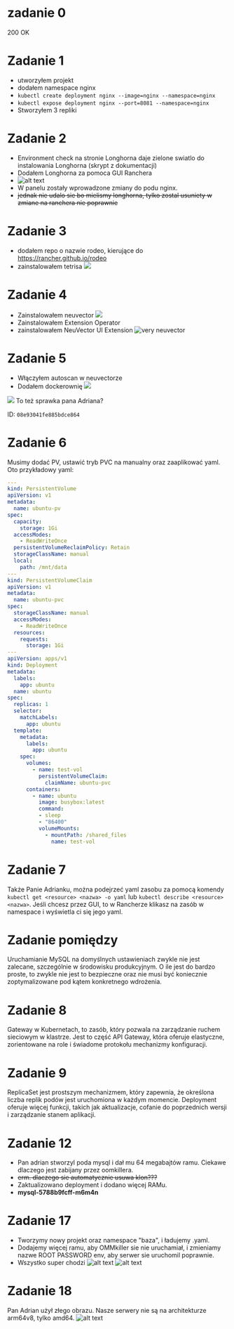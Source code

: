 # zadanie 0
200 OK

# Zadanie 1
 - utworzyłem projekt
 - dodałem namespace nginx
 - `kubectl create deployment nginx --image=nginx --namespace=nginx`
 - `kubectl expose deployment nginx --port=8081 --namespace=nginx`
- Stworzyłem 3 repliki


# Zadanie 2 
- Environment check na stronie Longhorna daje zielone swiatlo do instalowania Longhorna (skrypt z dokumentacji)
- Dodałem Longhorna za pomoca GUI Ranchera
- ![alt text](screenshots/9.png)
 - W panelu zostały wprowadzone zmiany do podu nginx.
 - ~~jednak nie udalo sie bo mielismy longhorna, tylko zostal usuniety w zmiane na ranchera nie poprawnie~~
# Zadanie 3
 - dodałem repo o nazwie rodeo, kierujące do https://rancher.github.io/rodeo
 - zainstalowałem tetrisa ![](screenshots/1.png)

# Zadanie 4
 - Zainstalowałem neuvector ![](screenshots/2.png)
 - Zainstalowałem Extension Operator
 - zainstalowałem NeuVector UI Extension 
![very neuvector](screenshots/3.png)

# Zadanie 5
 - Włączyłem autoscan w neuvectorze
 - Dodałem dockerownię ![](screenshots/4.png)

![](screenshots/7.png)
To też sprawka pana Adriana?

ID: `08e93041fe885bdce864`

# Zadanie 6
Musimy dodać PV, ustawić tryb PVC na manualny oraz zaaplikować yaml. Oto przykładowy yaml:

```yaml
---
kind: PersistentVolume
apiVersion: v1
metadata:
  name: ubuntu-pv
spec:
  capacity:
    storage: 1Gi
  accessModes:
    - ReadWriteOnce
  persistentVolumeReclaimPolicy: Retain
  storageClassName: manual
  local:
    path: /mnt/data
---
kind: PersistentVolumeClaim
apiVersion: v1
metadata:
  name: ubuntu-pvc
spec:
  storageClassName: manual
  accessModes:
    - ReadWriteOnce
  resources:
    requests:
      storage: 1Gi
---
apiVersion: apps/v1
kind: Deployment
metadata:
  labels:
    app: ubuntu
  name: ubuntu
spec:
  replicas: 1
  selector:
    matchLabels:
      app: ubuntu
  template:
    metadata:
      labels:
        app: ubuntu
    spec:
      volumes:
        - name: test-vol
          persistentVolumeClaim:
            claimName: ubuntu-pvc
      containers:
        - name: ubuntu
          image: busybox:latest
          command:
          - sleep
          - "86400"
          volumeMounts:
            - mountPath: /shared_files
              name: test-vol
```

# Zadanie 7
Także Panie Adrianku, można podejrzeć yaml zasobu za pomocą komendy `kubectl get <resource> <nazwa> -o yaml` lub `kubectl describe <resource> <nazwa>`. Jeśli chcesz przez GUI, to w Rancherze klikasz na zasób w namespace i wyświetla ci się jego yaml.

# Zadanie pomiędzy
Uruchamianie MySQL na domyślnych ustawieniach zwykle nie jest zalecane, szczególnie w środowisku produkcyjnym. O ile jest do bardzo proste, to zwykle nie jest to bezpieczne oraz nie musi być koniecznie zoptymalizowane pod kątem konkretnego wdrożenia.

# Zadanie 8
Gateway w Kubernetach, to zasób, który pozwala na zarządzanie ruchem sieciowym w klastrze. Jest to część API Gateway, która oferuje elastyczne, zorientowane na role i świadome protokołu mechanizmy konfiguracji.

# Zadanie 9
ReplicaSet jest prostszym mechanizmem, który zapewnia, że określona liczba replik podów jest uruchomiona w każdym momencie. Deployment oferuje więcej funkcji, takich jak aktualizacje, cofanie do poprzednich wersji i zarządzanie stanem aplikacji.

# Zadanie 12
 - Pan adrian stworzyl poda mysql i dał mu 64 megabajtów ramu. Ciekawe dlaczego jest zabijany przez oomkillera. 
 - ~~erm. dlaczego sie automatycznie usuwa klon???~~
 - Zaktualizowano deployment i dodano więcej RAMu.
 - **mysql-5788b9fcff-m6m4n**

# Zadanie 17
- Tworzymy nowy projekt oraz namespace "baza", i ładujemy .yaml.
- Dodajemy więcej ramu, aby OMMkiller sie nie uruchamiał, i zmieniamy nazwe ROOT PASSWORD env, aby serwer sie uruchomil poprawnie.
- Wszystko super chodzi ![alt text](https://cdn.discordapp.com/emojis/1223769123390230538.webp?size=96&quality=lossless)
![alt text](screenshots/8.png)

# Zadanie 18
Pan Adrian użył złego obrazu. Nasze serwery nie są na architekturze arm64v8, tylko amd64.
![alt text](screenshots/5.png)

